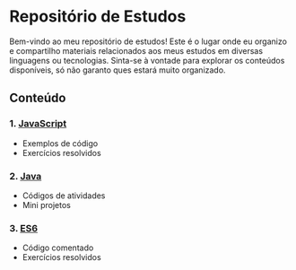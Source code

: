 # Repositório de Estudos

Bem-vindo ao meu repositório de estudos! Este é o lugar onde eu organizo e compartilho materiais relacionados aos meus estudos em diversas linguagens ou tecnologias. Sinta-se à vontade para explorar os conteúdos disponíveis, só não garanto ques estará muito organizado.

## Conteúdo

### 1. [JavaScript](./Javascript)
   - Exemplos de código
   - Exercícios resolvidos

### 2. [Java](./Java)
   - Códigos de atividades
   - Mini projetos

### 3. [ES6](./ES6)
   - Código comentado
   - Exercícios resolvidos

